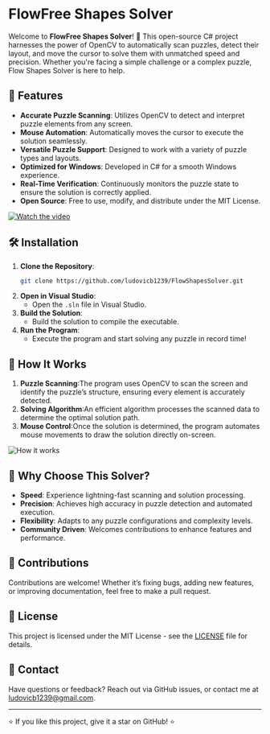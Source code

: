 # FlowFree Shapes Solver

Welcome to **FlowFree Shapes Solver**! 🎉 This open-source C# project harnesses the power of OpenCV to automatically scan puzzles, detect their layout, and move the cursor to solve them with unmatched speed and precision. Whether you're facing a simple challenge or a complex puzzle, Flow Shapes Solver is here to help.

## 🚀 Features

- **Accurate Puzzle Scanning**: Utilizes OpenCV to detect and interpret puzzle elements from any screen.
- **Mouse Automation**: Automatically moves the cursor to execute the solution seamlessly.
- **Versatile Puzzle Support**: Designed to work with a variety of puzzle types and layouts.
- **Optimized for Windows**: Developed in C# for a smooth Windows experience.
- **Real-Time Verification**: Continuously monitors the puzzle state to ensure the solution is correctly applied.
- **Open Source**: Free to use, modify, and distribute under the MIT License.

[![Watch the video](https://img.youtube.com/vi/zzv8Q1N16yk/maxresdefault.jpg)](https://youtu.be/Hn1yDIHt91w)



## 🛠️ Installation

1. **Clone the Repository**:
    ```bash
    git clone https://github.com/ludovicb1239/FlowShapesSolver.git
    ```
2. **Open in Visual Studio**:
   - Open the `.sln` file in Visual Studio.
3. **Build the Solution**:
   - Build the solution to compile the executable.
4. **Run the Program**:
   - Execute the program and start solving any puzzle in record time!

## 🧩 How It Works

1. **Puzzle Scanning**:The program uses OpenCV to scan the screen and identify the puzzle’s structure, ensuring every element is accurately detected.
2. **Solving Algorithm**:An efficient algorithm processes the scanned data to determine the optimal solution path.
3. **Mouse Control**:Once the solution is determined, the program automates mouse movements to draw the solution directly on-screen.

![How it works](Example.gif)

## 🌟 Why Choose This Solver?

- **Speed**: Experience lightning-fast scanning and solution processing.
- **Precision**: Achieves high accuracy in puzzle detection and automated execution.
- **Flexibility**: Adapts to any puzzle configurations and complexity levels.
- **Community Driven**: Welcomes contributions to enhance features and performance.

## 🤝 Contributions

Contributions are welcome! Whether it’s fixing bugs, adding new features, or improving documentation, feel free to make a pull request.

## 📄 License

This project is licensed under the MIT License - see the [LICENSE](LICENSE) file for details.

## 👥 Contact

Have questions or feedback? Reach out via GitHub issues, or contact me at [ludovicb1239@gmail.com](mailto:ludovicb1239@gmail.com).

---

⭐ If you like this project, give it a star on GitHub! ⭐
